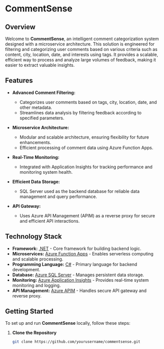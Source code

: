 # CommentSense

## Overview

Welcome to **CommentSense**, an intelligent comment categorization system designed with a microservice architecture. This solution is engineered for filtering and categorizing user comments based on various criteria such as content, city, location, date, and interests using tags. It provides a scalable, efficient way to process and analyze large volumes of feedback, making it easier to extract valuable insights.

## Features

- **Advanced Comment Filtering:**
  - Categorizes user comments based on tags, city, location, date, and other metadata.
  - Streamlines data analysis by filtering feedback according to specified parameters.
  
- **Microservice Architecture:**
  - Modular and scalable architecture, ensuring flexibility for future enhancements.
  - Efficient processing of comment data using Azure Function Apps.

- **Real-Time Monitoring:**
  - Integrated with Application Insights for tracking performance and monitoring system health.

- **Efficient Data Storage:**
  - SQL Server used as the backend database for reliable data management and query performance.

- **API Gateway:**
  - Uses Azure API Management (APIM) as a reverse proxy for secure and efficient API interactions.

## Technology Stack

- **Framework:** [.NET](https://dotnet.microsoft.com/) - Core framework for building backend logic.
- **Microservices:** [Azure Function Apps](https://azure.microsoft.com/en-us/services/functions/) - Enables serverless computing and scalable processing.
- **Programming Language:** [C#](https://docs.microsoft.com/en-us/dotnet/csharp/) - Primary language for backend development.
- **Database:** [Azure SQL Server](https://www.microsoft.com/en-us/sql-server) - Manages persistent data storage.
- **Monitoring:** [Azure Application Insights](https://docs.microsoft.com/en-us/azure/azure-monitor/app/app-insights-overview) - Provides real-time system monitoring and logging.
- **API Management:** [Azure APIM](https://azure.microsoft.com/en-us/services/api-management/) - Handles secure API gateway and reverse proxy.

## Getting Started

To set up and run **CommentSense** locally, follow these steps:

1. **Clone the Repository**

   ```bash
   git clone https://github.com/yourusername/commentsense.git
